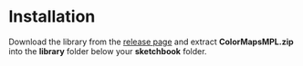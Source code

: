 # Installation

Download the library from the [release page](https://github.com/skaringa/colormaps-mpl/releases) and extract **ColorMapsMPL.zip** into the **library** folder below your **sketchbook** folder.
